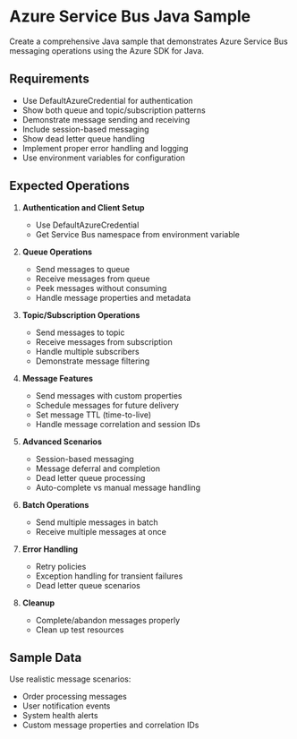 # Azure Service Bus Java Sample

Create a comprehensive Java sample that demonstrates Azure Service Bus messaging operations using the Azure SDK for Java.

## Requirements

- Use DefaultAzureCredential for authentication
- Show both queue and topic/subscription patterns
- Demonstrate message sending and receiving
- Include session-based messaging
- Show dead letter queue handling
- Implement proper error handling and logging
- Use environment variables for configuration

## Expected Operations

1. **Authentication and Client Setup**
   - Use DefaultAzureCredential
   - Get Service Bus namespace from environment variable

2. **Queue Operations**
   - Send messages to queue
   - Receive messages from queue
   - Peek messages without consuming
   - Handle message properties and metadata

3. **Topic/Subscription Operations**
   - Send messages to topic
   - Receive messages from subscription
   - Handle multiple subscribers
   - Demonstrate message filtering

4. **Message Features**
   - Send messages with custom properties
   - Schedule messages for future delivery
   - Set message TTL (time-to-live)
   - Handle message correlation and session IDs

5. **Advanced Scenarios**
   - Session-based messaging
   - Message deferral and completion
   - Dead letter queue processing
   - Auto-complete vs manual message handling

6. **Batch Operations**
   - Send multiple messages in batch
   - Receive multiple messages at once

7. **Error Handling**
   - Retry policies
   - Exception handling for transient failures
   - Dead letter queue scenarios

8. **Cleanup**
   - Complete/abandon messages properly
   - Clean up test resources

## Sample Data

Use realistic message scenarios:

- Order processing messages
- User notification events
- System health alerts
- Custom message properties and correlation IDs

